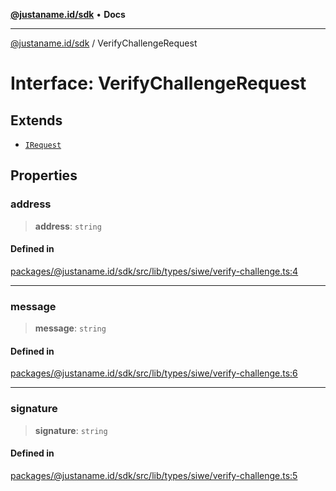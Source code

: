 [**@justaname.id/sdk**](../README.md) • **Docs**

***

[@justaname.id/sdk](../globals.md) / VerifyChallengeRequest

# Interface: VerifyChallengeRequest

## Extends

- [`IRequest`](IRequest.md)

## Properties

### address

> **address**: `string`

#### Defined in

[packages/@justaname.id/sdk/src/lib/types/siwe/verify-challenge.ts:4](https://github.com/JustaName-id/JustaName-sdk/blob/7430def13fc61cd3fc8b89d25e0869ee390cc2d0/packages/@justaname.id/sdk/src/lib/types/siwe/verify-challenge.ts#L4)

***

### message

> **message**: `string`

#### Defined in

[packages/@justaname.id/sdk/src/lib/types/siwe/verify-challenge.ts:6](https://github.com/JustaName-id/JustaName-sdk/blob/7430def13fc61cd3fc8b89d25e0869ee390cc2d0/packages/@justaname.id/sdk/src/lib/types/siwe/verify-challenge.ts#L6)

***

### signature

> **signature**: `string`

#### Defined in

[packages/@justaname.id/sdk/src/lib/types/siwe/verify-challenge.ts:5](https://github.com/JustaName-id/JustaName-sdk/blob/7430def13fc61cd3fc8b89d25e0869ee390cc2d0/packages/@justaname.id/sdk/src/lib/types/siwe/verify-challenge.ts#L5)
